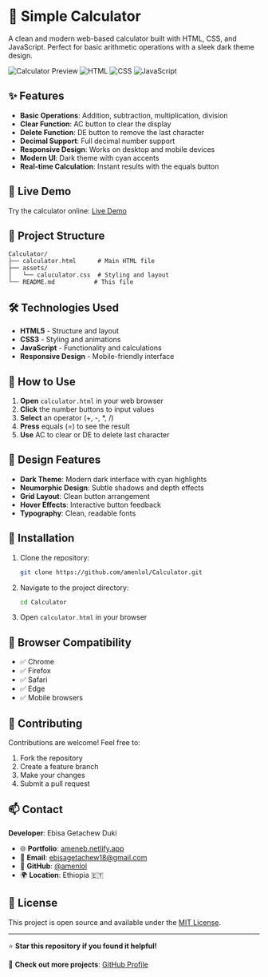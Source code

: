# 🧮 Simple Calculator

A clean and modern web-based calculator built with HTML, CSS, and JavaScript. Perfect for basic arithmetic operations with a sleek dark theme design.

![Calculator Preview](https://img.shields.io/badge/Status-Live-brightgreen)
![HTML](https://img.shields.io/badge/HTML-5-orange)
![CSS](https://img.shields.io/badge/CSS-3-blue)
![JavaScript](https://img.shields.io/badge/JavaScript-ES6-yellow)

## ✨ Features

- **Basic Operations**: Addition, subtraction, multiplication, division
- **Clear Function**: AC button to clear the display
- **Delete Function**: DE button to remove the last character
- **Decimal Support**: Full decimal number support
- **Responsive Design**: Works on desktop and mobile devices
- **Modern UI**: Dark theme with cyan accents
- **Real-time Calculation**: Instant results with the equals button

## 🚀 Live Demo

Try the calculator online: [Live Demo](https://amenlol.github.io/Calculator/)

## 📁 Project Structure

```
Calculator/
├── calculator.html      # Main HTML file
├── assets/
│   └── caluculator.css  # Styling and layout
└── README.md           # This file
```

## 🛠️ Technologies Used

- **HTML5** - Structure and layout
- **CSS3** - Styling and animations
- **JavaScript** - Functionality and calculations
- **Responsive Design** - Mobile-friendly interface

## 🎯 How to Use

1. **Open** `calculator.html` in your web browser
2. **Click** the number buttons to input values
3. **Select** an operator (+, -, *, /)
4. **Press** equals (=) to see the result
5. **Use** AC to clear or DE to delete last character

## 🎨 Design Features

- **Dark Theme**: Modern dark interface with cyan highlights
- **Neumorphic Design**: Subtle shadows and depth effects
- **Grid Layout**: Clean button arrangement
- **Hover Effects**: Interactive button feedback
- **Typography**: Clean, readable fonts

## 🔧 Installation

1. Clone the repository:
   ```bash
   git clone https://github.com/amenlol/Calculator.git
   ```

2. Navigate to the project directory:
   ```bash
   cd Calculator
   ```

3. Open `calculator.html` in your browser

## 📱 Browser Compatibility

- ✅ Chrome
- ✅ Firefox
- ✅ Safari
- ✅ Edge
- ✅ Mobile browsers

## 🤝 Contributing

Contributions are welcome! Feel free to:

1. Fork the repository
2. Create a feature branch
3. Make your changes
4. Submit a pull request

## 📫 Contact

**Developer**: Ebisa Getachew Duki

- 🌐 **Portfolio**: [ameneb.netlify.app](https://ameneb.netlify.app/)
- 📧 **Email**: ebisagetachew18@gmail.com
- 🐙 **GitHub**: [@amenlol](https://github.com/amenlol)
- 🌍 **Location**: Ethiopia 🇪🇹

## 📄 License

This project is open source and available under the [MIT License](LICENSE).

---

⭐ **Star this repository if you found it helpful!**

🔗 **Check out more projects**: [GitHub Profile](https://github.com/amenlol) 
